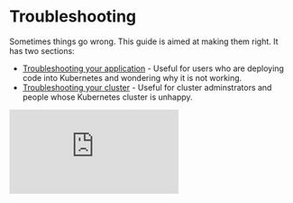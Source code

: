 # Troubleshooting
Sometimes things go wrong.  This guide is aimed at making them right.  It has two sections:
   * [Troubleshooting your application](application-troubleshooting.md) - Useful for users who are deploying code into Kubernetes and wondering why it is not working.
   * [Troubleshooting your cluster](cluster-troubleshooting.md) - Useful for cluster adminstrators and people whose Kubernetes cluster is unhappy.


[![Analytics](https://kubernetes-site.appspot.com/UA-36037335-10/GitHub/docs/troubleshooting.md?pixel)]()
